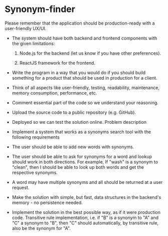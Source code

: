 # Synonym-finder
Please remember that the application should be production-ready with a user-friendly UX/UI.
* The system should have both backend and frontend components with the given limitations:

    1. Node.js for the backend (let us know if you have other preferences).

    2. ReactJS framework for the frontend.

* Write the program in a way that you would do if you should build something for a product that should be used in production for a client.
* Think of all aspects like user-friendly, testing, readability, maintenance, memory consumption, performance, etc.
* Comment essential part of the code so we understand your reasoning.
* Upload the source code to a public repository (e.g. GitHub).
* Deployed so we can test the solution online.
  Problem description

* Implement a system that works as a synonyms search tool with the following requirements
* The user should be able to add new words with synonyms.
* The user should be able to ask for synonyms for a word and lookup should work in both directions. For example, If "wash" is a synonym to "clean", then I   should be able to look up both words and get the respective synonyms.
* A word may have multiple synonyms and all should be returned at a user request.
* Make the solution with simple, but fast, data structures in the backend's memory - no persistence needed.
* Implement the solution in the best possible way, as if it were production code.
Transitive rule implementation, i.e. if "B" is a synonym to "A" and "C" a synonym to "B", then "C" should automatically, by transitive rule, also be the synonym for "A".
